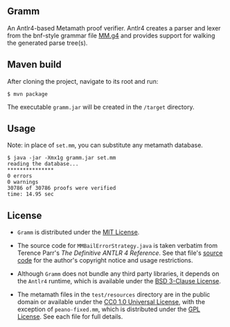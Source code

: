 ## Gramm

An Antlr4-based Metamath proof verifier. Antlr4 creates a parser and lexer from
the bnf-style grammar file [MM.g4] and provides support for walking the
generated parse tree(s).

## Maven build

After cloning the project, navigate to its root and run:
```console
$ mvn package
```
The executable `gramm.jar` will be created in the `/target` directory.

## Usage

Note: in place of `set.mm`, you can substitute any metamath database.
```console
$ java -jar -Xmx1g gramm.jar set.mm
reading the database...
***************
0 errors
0 warnings
30786 of 30786 proofs were verified
time: 14.95 sec
```
## License

* `Gramm` is distributed under the [MIT License].

* The source code for `MMBailErrorStrategy.java` is taken verbatim from Terence
Parr's _The Definitive ANTLR 4 Reference_. See that file's [source code] for
the author's copyright notice and usage restrictions.

* Although `Gramm` does not bundle any third party libraries, it depends on the
`Antlr4` runtime, which is available under the [BSD 3-Clause License].

* The metamath files in the `test/resources` directory are in the public domain
or available under the [CC0 1.0 Universal License], with the exception of
`peano-fixed.mm`, which is distributed under the [GPL License]. See each file
for full details.

[MM.g4]: ./src/main/antlr4/naipmoro/gramm/MM.g4
[MIT License]: ./LICENSE
[source code]: ./src/main/java/naipmoro/gramm/MMBailErrorStrategy.java
[BSD 3-Clause License]: https://github.com/antlr/antlr4/blob/master/LICENSE.txt
[CC0 1.0 Universal License]: https://creativecommons.org/publicdomain/zero/1.0/legalcode
[GPL License]: https://opensource.org/licenses/gpl-license
